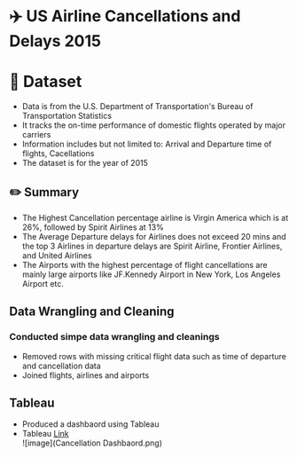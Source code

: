 # ✈️ US Airline Cancellations and Delays 2015
# 📄 Dataset
- Data is from the U.S. Department of Transportation's Bureau of Transportation Statistics
- It tracks the on-time performance of domestic flights operated by major carriers
- Information includes but not limited to: Arrival and Departure time of flights, Cacellations
- The dataset is for the year of 2015 

## ✏️ Summary

- The Highest Cancellation percentage airline is Virgin America which is at 26%, followed by Spirit Airlines at 13%
- The Average Departure delays for Airlines does not exceed 20 mins and the top 3 Airlines in departure delays are Spirit Airline, Frontier Airlines, and United Airlines
- The Airports with the highest percentage of flight cancellations are mainly large airports like JF.Kennedy Airport in New York, Los Angeles Airport etc.

## Data Wrangling and Cleaning
### Conducted simpe data wrangling and cleanings
- Removed rows with missing critical flight data such as time of departure and cancellation data
- Joined flights, airlines and airports

## Tableau
- Produced a dashbaord using Tableau
- Tableau [Link](https://public.tableau.com/views/USAirlineCancellationandDelays2015/Dashboard1?:language=en-US&:display_count=n&:origin=viz_share_link)
<br> ![image](Cancellation Dashbaord.png)
